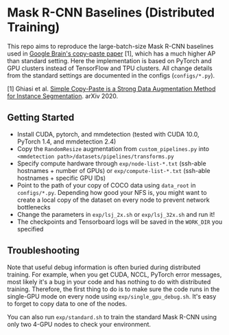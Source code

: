 # Mask R-CNN Baselines (Distributed Training)

This repo aims to reproduce the large-batch-size Mask R-CNN baselines used in [Google Brain's copy-paste paper](https://arxiv.org/abs/2012.07177) \[1\], which has a much higher AP than standard setting. Here the implementation is based on PyTorch and GPU clusters instead of TensorFlow and TPU clusters. All change details from the standard settings are documented in the configs (`configs/*.py`).

\[1\] Ghiasi et al. [Simple Copy-Paste is a Strong Data Augmentation Method for Instance Segmentation](https://arxiv.org/abs/2012.07177). arXiv 2020.


## Getting Started

- Install CUDA, pytorch, and mmdetection (tested with CUDA 10.0, PyTorch 1.4, and mmdetection 2.4)
- Copy the `RandomResize` augmentation from `custom_pipelines.py` into `<mmdetection path>/datasets/pipelines/transforms.py`
- Specify compute hardware through `exp/node-list-*.txt` (ssh-able hostnames + number of GPUs) or `exp/compute-list-*.txt` (ssh-able hostnames + specific GPU IDs)
- Point to the path of your copy of COCO data using `data_root` in `configs/*.py`. Depending how good your NFS is, you might want to create a local copy of the dataset on every node to prevent network bottlenecks
- Change the parameters in `exp/lsj_2x.sh` or `exp/lsj_32x.sh` and run it!
- The checkpoints and Tensorboard logs will be saved in the `WORK_DIR` you specified


## Troubleshooting

Note that useful debug information is often buried during distributed training. For example, when you get CUDA, NCCL, PyTorch error messages, most likely it's a bug in your code and has nothing to do with distributed training. Therefore, the first thing to do is to make sure the code runs in the single-GPU mode on every node using `exp/single_gpu_debug.sh`. It's easy to forget to copy data to one of the nodes.

You can also run `exp/standard.sh` to train the standard Mask R-CNN using only two 4-GPU nodes to check your environment.